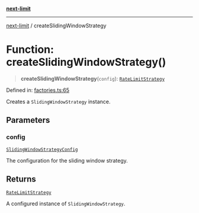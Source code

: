 [**next-limit**](../README.md)

***

[next-limit](../README.md) / createSlidingWindowStrategy

# Function: createSlidingWindowStrategy()

> **createSlidingWindowStrategy**(`config`): [`RateLimitStrategy`](../interfaces/RateLimitStrategy.md)

Defined in: [factories.ts:65](https://github.com/saoudi-h/next-limit/blob/e55bcaec4bc22b5051fbf08bd667233196a14fd8/src/factories.ts#L65)

Creates a `SlidingWindowStrategy` instance.

## Parameters

### config

[`SlidingWindowStrategyConfig`](../interfaces/SlidingWindowStrategyConfig.md)

The configuration for the sliding window strategy.

## Returns

[`RateLimitStrategy`](../interfaces/RateLimitStrategy.md)

A configured instance of `SlidingWindowStrategy`.
